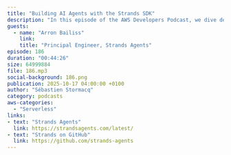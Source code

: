 ```yaml
---
title: "Building AI Agents with the Strands SDK"
description: "In this episode of the AWS Developers Podcast, we dive deep into Strands Agents, AWS's open-source framework for building AI agents. Our guest Arron Bailiss, Principal Engineer and Tech Lead for Strands, explains how this framework evolved from an internal AWS tool to a developer-friendly, open-source solution. Learn how Strands simplifies AI agent development with just a few lines of code while maintaining production-ready capabilities. Aaron discusses the framework's unique model-driven approach, its support for both MCP and A2A protocols, and how it powers various AWS services including Amazon Q Developer and AWS Glue. Discover how Strands enables multi-agent systems through swarms, supports various deployment options, and get insights into the roadmap including TypeScript support and voice agent capabilities."
guests:
  - name: "Arron Bailiss"
    link: 
    title: "Principal Engineer, Strands Agents"
episode: 186
duration: "00:44:26" 
size: 64999884
file: 186.mp3
social-background: 186.png
publication: 2025-10-17 04:00:00 +0100
author: "Sébastien Stormacq"
category: podcasts
aws-categories:
  - "Serverless"
links:
- text: "Strands Agents"
  link: https://strandsagents.com/latest/
- text: "Strands on GitHub"
  link: https://github.com/strands-agents
---
```


